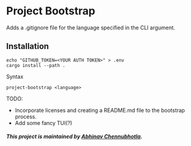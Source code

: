 # Project Bootstrap

Adds a .gitignore file for the language specified in the CLI argument.

## Installation

    echo "GITHUB_TOKEN=<YOUR AUTH TOKEN>" > .env
    cargo install --path .

Syntax

    project-bootstrap <language>

TODO:

 - Incorporate licenses and creating a README.md file to the bootstrap process.
 - Add some fancy TUI(?)


##### This project is maintained by [Abhinav Chennubhotla](https://github.com/PhoenixFlame101).
